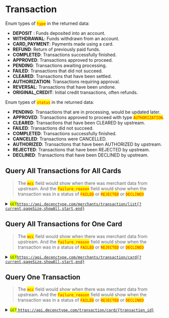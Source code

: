 # Transaction

Enum types of <mark style="color:red;">`type`</mark> in the returned data:

* **DEPOSIT** : Funds deposited into an account.
* **WITHDRAWAL**: Funds withdrawn from an account.
* **CARD\_PAYMENT**: Payments made using a card.
* **REFUND**: Return of previously paid funds.
* **COMPLETED**: Transactions successfully finished.
* **APPROVED**: Transactions approved to proceed.
* **PENDING**: Transactions awaiting processing.
* **FAILED**: Transactions that did not succeed.
* **CLEARED**: Transactions that have been settled.
* **AUTHORIZATION**: Transactions requiring approval.
* **REVERSAL**: Transactions that have been undone.
* **ORIGINAL\_CREDIT**: Initial credit transactions, often refunds.



Enum types of <mark style="color:red;">`status`</mark> in the returned data:

* **PENDING**: Transactions that are in processing, would be updated later.
* **APPROVED**: Transactions approved to proceed with type <mark style="color:red;">`AUTHORIZATION`</mark>.
* **CLEARED**: Transactions that have been CLEARED by upstream.
* **FAILED**: Transactions did not succeed.
* **COMPLETED**: Transactions successfully finished.
* **CANCELED**: Transactions were CANCELLED.
* **AUTHORIZED**: Transactions that have been AUTHORIZED by upstream.
* **REJECTED**: Transactions that have been REJECTED by upstream.
* **DECLINED**: Transactions that have been DECLINED by upstream.



## Query All Transactions for All Cards

> The <mark style="color:red;">`mcc`</mark> field would show when there was merchant data from upstream. And the <mark style="color:red;">`failure_reason`</mark> field would show when the transaction was in a status of <mark style="color:red;">`FAILED`</mark> or <mark style="color:red;">`REJECTED`</mark> or <mark style="color:red;">`DECLINED`</mark>

<details>

<summary><mark style="color:green;"><code>GET</code></mark><a href="https://api.decenctype.com/merchants/transaction/list%7B?current,pageSize,showAll,start,end}"><code>https://api.decenctype.com/merchants/transaction/list{?current,pageSize,showAll,start,end}</code></a></summary>

#### **Headers**

| Name         | Value               |
| ------------ | ------------------- |
| Content-Type | `application/json`  |
| X-API-KEY    | `Your-API-Key`      |

#### URI Parameters

| current  | <p>Page</p><p><code>Example: 1</code></p>                                                                                   |
| -------- | --------------------------------------------------------------------------------------------------------------------------- |
| pageSize | <p>Number of items per page</p><p><code>Example: 3</code></p>                                                               |
| showAll  | <p>Whether to ignore start and end dates and display all transactions, default is true</p><p><code>Example: true</code></p> |
| start    | <p>Starting date, format in [string, number, Date]</p><p><code>Example: 2024/1/1 08:00:00</code></p>                        |
| end      | <p>Ending date, format in [string, number, Date]</p><p><code>Example: 2024/12/31 08:00:00</code></p>                        |

#### Response

{% code title="200 OK" %}
```json
{
  "code": 0,
  "message": "OK",
  "data": {
    "count": 716,
    "rows": [
      {
        "transaction_id": "8767e620-4f48-4d17-9e39-a75127a6e372",
        "network_transaction_id": "304207643310680",
        "type": "CLEARING",
        "card_id": "ed11121f-942d-4cd2-9515-78b6339236ec",
        "amount": "-1093.00",
        "currency": "DKK",
        "amount_cleared": "-160.77",
        "currency_cleared": "USD",
        "status": "APPROVED",
        "review": "PENDING",
        "timestamp": "2024-07-25T17:52:11.000Z",
        "timestamp_cleared": "2024-07-26T00:56:23.000Z",
        "mcc": {
            "merchant_name": "ALP*****",
            "merchant_country": "CHN"
          },
        "failure_reason": null,
      }
    ]
  }
}
```
{% endcode %}

</details>

## Query All Transactions for One Card

> The <mark style="color:red;">`mcc`</mark> field would show when there was merchant data from upstream. And the <mark style="color:red;">`failure_reason`</mark> field would show when the transaction was in a status of <mark style="color:red;">`FAILED`</mark> or <mark style="color:red;">`REJECTED`</mark> or <mark style="color:red;">`DECLINED`</mark>

<details>

<summary><mark style="color:green;"><code>GET</code></mark><a href="https://api.decenctype.com/merchants/transaction/list%7B?current,pageSize,showAll,start,end}"><code>https://api.decenctype.com/merchants/transaction/card{?current,pageSize,showAll,start,end}</code></a></summary>

#### **Headers**

| Name         | Value               |
| ------------ | ------------------- |
| Content-Type | `application/json`  |
| X-API-KEY    | `Your-API-Key`      |

#### URI Parameters

| current  | <p>Page</p><p><code>Example: 1</code></p>                                                                                   |
| -------- | --------------------------------------------------------------------------------------------------------------------------- |
| pageSize | <p>Number of items per page</p><p><code>Example: 3</code></p>                                                               |
| showAll  | <p>Whether to ignore start and end dates and display all transactions, default is true</p><p><code>Example: true</code></p> |
| start    | <p>Starting date, format in [string, number, Date]</p><p><code>Example: 2024/1/1 08:00:00</code></p>                        |
| end      | <p>Ending date, format in [string, number, Date]</p><p><code>Example: 2024/12/31 08:00:00</code></p>                        |

#### Response

{% code title="200 OK" %}
```json
{
    "code": 0,
    "message": "OK",
    "data": {
        "total": 27,
        "transactions": [
            {
                "transaction_id": "CTX1602324069875744",
                "network_transaction_id": null,
                "type": "CARD_ONLINE_PAYMENTS",
                "card_id": "CA1598545220075552",
                "amount": "0.90",
                "currency": "CNY",
                "amount_cleared": "0.12",
                "currency_cleared": "EUR",
                "status": "AUTHORIZED",
                "review": "PENDING",
                "timestamp": "2024-03-18T03:27:35.000Z",
                "timestamp_cleared": "2024-03-18T03:27:35.000Z",
                "mcc": {
                    "merchant_name": "ALP*****",
                    "merchant_country": "CHN"
                  },
                "failure_reason": null,
            },
        ],
        "current": 2,
        "pageSize": 10
    }
}
```
{% endcode %}

</details>

## Query One Transaction

> The <mark style="color:red;">`mcc`</mark> field would show when there was merchant data from upstream. And the <mark style="color:red;">`failure_reason`</mark> field would show when the transaction was in a status of <mark style="color:red;">`FAILED`</mark> or <mark style="color:red;">`REJECTED`</mark> or <mark style="color:red;">`DECLINED`</mark>

<details>

<summary><mark style="color:green;"><code>GET</code></mark><a href="https://api.decenctype.com/transaction/card/%7Btransaction_id%7D"><code>https://api.decenctype.com/transaction/card/{transaction_id}</code></a></summary>

#### **Headers**

| Name         | Value               |
| ------------ | ------------------- |
| Content-Type | `application/json`  |
| X-API-KEY    | `Your-API-Key`      |

#### URI Parameters

| transaction\_id | Transaction ID |
| --------------- | -------------- |

#### Response

{% code title="200 OK" %}
```json
{
  "code": 0,
  "message": "OK",
  "data": {
    "success": true,
    "data": {
      "transaction_id": "CTX1602342000525344",
      "network_transaction_id": null,
      "type": "CARD_ONLINE_PAYMENTS",
      "card_id": "CA1598545220075552",
      "amount": "5.50",
      "currency": "CNY",
      "amount_cleared": "0.72",
      "currency_cleared": "EUR",
      "status": "AUTHORIZED",
      "review": "PENDING",
      "timestamp": "2024-03-18T05:50:06.000Z",
      "timestamp_cleared": "2024-03-18T05:50:06.000Z",
      "mcc": {
        "merchant_name": "ALP*****",
        "merchant_country": "CHN"
      },
      "failure_reason": null,
    }
  }
}
```
{% endcode %}



</details>








